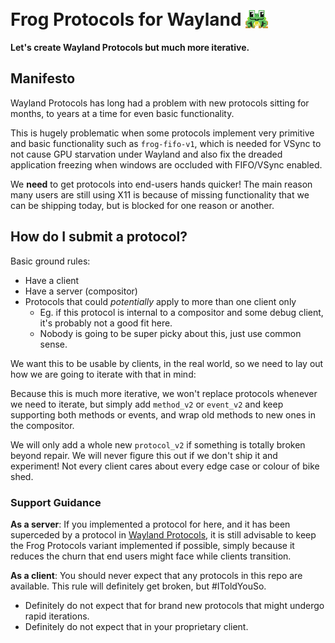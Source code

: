 # Frog Protocols for Wayland <img src="assets/logo.png" alt="frog" width="36" style="position: relative; top: 4px;"/>

**Let's create Wayland Protocols but much more iterative.**

## Manifesto

Wayland Protocols has long had a problem with new protocols sitting for months, to years at a time for even basic functionality.

This is hugely problematic when some protocols implement very primitive and basic functionality such as `frog-fifo-v1`, which is needed for VSync to not cause GPU starvation under Wayland and also fix the dreaded application freezing when windows are occluded with FIFO/VSync enabled.

We **need** to get protocols into end-users hands quicker! The main reason many users are still using X11 is because of missing functionality that we can be shipping today, but is blocked for one reason or another.

## How do I submit a protocol?

Basic ground rules:

 - Have a client
 - Have a server (compositor)
 - Protocols that could *potentially* apply to more than one client only
    - Eg. if this protocol is internal to a compositor and some debug client, it's probably not a good fit here.
    - Nobody is going to be super picky about this, just use common sense.

We want this to be usable by clients, in the real world, so we need to lay out how we are going to iterate with that in mind:

Because this is much more iterative, we won't replace protocols whenever we need to iterate, but simply add `method_v2` or `event_v2` and keep supporting both methods or events, and wrap old methods to new ones in the compositor.

We will only add a whole new `protocol_v2` if something is totally broken beyond repair. We will never figure this out if we don't ship it and experiment! Not every client cares about every edge case or colour of bike shed.

### Support Guidance

**As a server**: If you implemented a protocol for here, and it has been superceded by a protocol in [Wayland Protocols](https://gitlab.freedesktop.org/wayland/wayland-protocols), it is still advisable to keep the Frog Protocols variant implemented if possible, simply because it reduces the churn that end users might face while clients transition.

**As a client**: You should never expect that any protocols in this repo are available. This rule will definitely get broken, but #IToldYouSo.
 - Definitely do not expect that for brand new protocols that might undergo rapid iterations.
 - Definitely do not expect that in your proprietary client.

